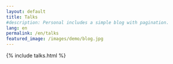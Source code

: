 ```yaml
---
layout: default
title: Talks
#description: Personal includes a simple blog with pagination.
lang: en
permalink: /en/talks
featured_image: /images/demo/blog.jpg
---
```


{% include talks.html %}
